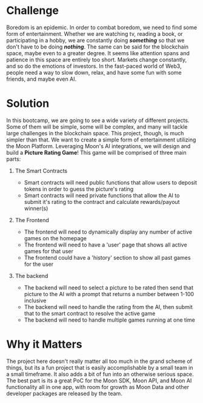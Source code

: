 # Challenge
Boredom is an epidemic. In order to combat boredom, we need to find some form of entertainment. Whether we are watching tv, reading a book, or participating in a hobby, we are constantly doing ***something*** so that we don't have to be doing ***nothing***. The same can be said for the blockchain space, maybe even to a greater degree. It seems like attention spans and patience in this space are entirely too short. Markets change constantly, and so do the emotions of investors. In the fast-paced world of Web3, people need a way to slow down, relax, and have some fun with some friends, and maybe even AI.

# Solution
In this bootcamp, we are going to see a wide variety of different projects. Some of them will be simple, some will be complex, and many will tackle large challenges in the blockchain space. This project, though, is much simpler than that. We want to create a simple form of entertainment utilizing the Moon Platform. Leveraging Moon's AI integrations, we will design and build a **Picture Rating Game**! This game will be comprised of three main parts:
1. The Smart Contracts
   - Smart contracts will need public functions that allow users to deposit tokens in order to guess the picture's rating
   - Smart contracts will need private functions that allow the AI to submit it's rating to the contract and calculate rewards/payout winner(s)

2. The Frontend
   - The frontend will need to dynamically display any number of active games on the homepage
   - The frontend will need to have a 'user' page that shows all active games for that user
   - The frontend could have a 'history' section to show all past games for the user

3. The backend
   - The backend will need to select a picture to be rated then send that picture to the AI with a prompt that returns a number between 1-100 inclusive
   - The backend will need to handle the rating from the AI, then submit that to the smart contract to resolve the active game
   - The backend will need to handle multiple games running at one time
# Why it Matters
The project here doesn't really matter all too much in the grand scheme of things, but its a fun project that is easily accomplishable by a small team in a small timeframe. It also adds a bit of fun into an otherwise serious space. The best part is its a great PoC for the Moon SDK, Moon API, and Moon AI functionality all in one app, with room for growth as Moon Data and other developer packages are released by the team.
